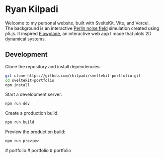 # Ryan Kilpadi

Welcome to my personal website, built with SvelteKit, Vite, and Vercel.  
The background is an interactive [Perlin noise field](https://en.wikipedia.org/wiki/Perlin_noise) simulation created using p5.js.
It inspired [Flowplane](https://flowplane.vercel.app/), an interactive web app I made that plots 2D dynamical systems.

## Development

Clone the repository and install dependencies:

```bash
git clone https://github.com/rkilpadi/sveltekit-portfolio.git
cd sveltekit-portfolio
npm install
```

Start a development server:

```bash
npm run dev
```

Create a production build:

```bash
npm run build
```

Preview the production build:

```bash
npm run preview
```
#   p o r t f o l i o  
 #   p o r t f o l i o  
 #   p o r t f o l i o  
 